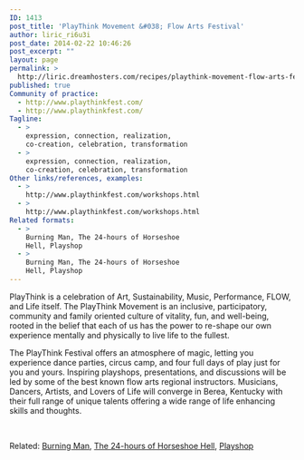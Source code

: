 ```yaml
---
ID: 1413
post_title: 'PlayThink Movement &#038; Flow Arts Festival'
author: liric_ri6u3i
post_date: 2014-02-22 10:46:26
post_excerpt: ""
layout: page
permalink: >
  http://liric.dreamhosters.com/recipes/playthink-movement-flow-arts-festival/
published: true
Community of practice:
  - http://www.playthinkfest.com/
  - http://www.playthinkfest.com/
Tagline:
  - >
    expression, connection, realization,
    co-creation, celebration, transformation
  - >
    expression, connection, realization,
    co-creation, celebration, transformation
Other links/references, examples:
  - >
    http://www.playthinkfest.com/workshops.html
  - >
    http://www.playthinkfest.com/workshops.html
Related formats:
  - >
    Burning Man, The 24-hours of Horseshoe
    Hell, Playshop
  - >
    Burning Man, The 24-hours of Horseshoe
    Hell, Playshop
---
```

PlayThink is a celebration of Art, Sustainability, Music, Performance, FLOW, and Life itself. The PlayThink Movement is an inclusive, participatory, community and family oriented culture of vitality, fun, and well-being, rooted in the belief that each of us has the power to re-shape our own experience mentally and physically to live life to the fullest.

The PlayThink Festival offers an atmosphere of magic, letting you experience dance parties, circus camp, and four full days of play just for you and yours. Inspiring playshops, presentations, and discussions will be led by some of the best known flow arts regional instructors. Musicians, Dancers, Artists, and Lovers of Life will converge in Berea, Kentucky with their full range of unique talents offering a wide range of life enhancing skills and thoughts.

&nbsp;

Related: <a title="Burning Man" href="http://www.co-creative-recipes.cc/recipes/burning-man/">Burning Man</a>, <a title="The 24-hours of Horseshoe Hell" href="http://www.co-creative-recipes.cc/recipes/the-24-hours-of-horseshoe-hell/">The 24-hours of Horseshoe Hell</a>, <a title="Playshop" href="http://www.co-creative-recipes.cc/recipes/playshop/">Playshop</a>